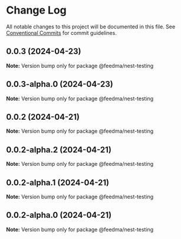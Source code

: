 # Change Log

All notable changes to this project will be documented in this file.
See [Conventional Commits](https://conventionalcommits.org) for commit guidelines.

## 0.0.3 (2024-04-23)

**Note:** Version bump only for package @feedma/nest-testing





## 0.0.3-alpha.0 (2024-04-23)

**Note:** Version bump only for package @feedma/nest-testing





## 0.0.2 (2024-04-21)

**Note:** Version bump only for package @feedma/nest-testing





## 0.0.2-alpha.2 (2024-04-21)

**Note:** Version bump only for package @feedma/nest-testing





## 0.0.2-alpha.1 (2024-04-21)

**Note:** Version bump only for package @feedma/nest-testing





## 0.0.2-alpha.0 (2024-04-21)

**Note:** Version bump only for package @feedma/nest-testing
